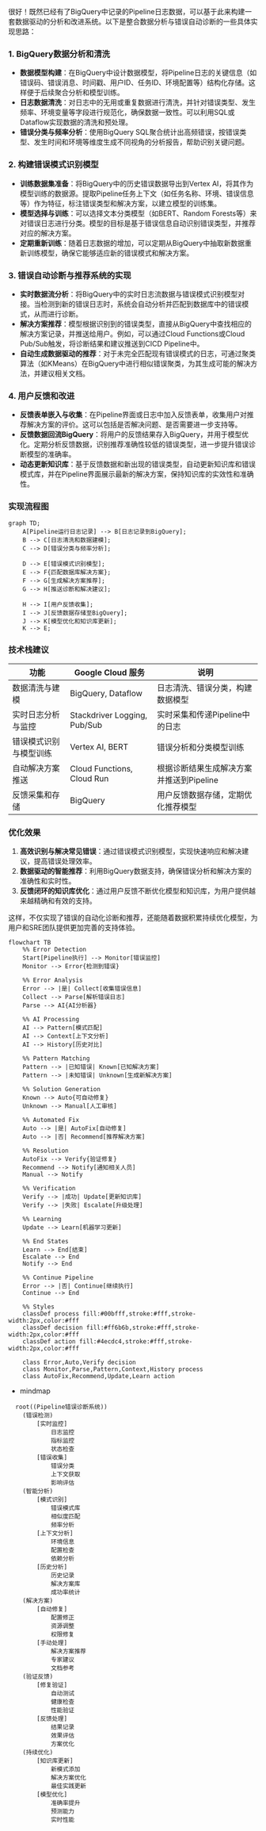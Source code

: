 很好！既然已经有了BigQuery中记录的Pipeline日志数据，可以基于此来构建一套数据驱动的分析和改进系统。以下是整合数据分析与错误自动诊断的一些具体实现思路：

### 1. **BigQuery数据分析和清洗**

- **数据模型构建**：在BigQuery中设计数据模型，将Pipeline日志的关键信息（如错误码、错误消息、时间戳、用户ID、任务ID、环境配置等）结构化存储。这样便于后续聚合分析和模型训练。
- **日志数据清洗**：对日志中的无用或重复数据进行清洗，并针对错误类型、发生频率、环境变量等字段进行规范化，确保数据一致性。可以利用SQL或Dataflow实现数据的清洗和预处理。
- **错误分类与频率分析**：使用BigQuery SQL聚合统计出高频错误，按错误类型、发生时间和环境等维度生成不同视角的分析报告，帮助识别关键问题。

### 2. **构建错误模式识别模型**

- **训练数据集准备**：将BigQuery中的历史错误数据导出到Vertex AI，将其作为模型训练的数据源。提取Pipeline任务上下文（如任务名称、环境、错误信息等）作为特征，标注错误类型和解决方案，以建立模型的训练集。
- **模型选择与训练**：可以选择文本分类模型（如BERT、Random Forests等）来对错误日志进行分类。模型的目标是基于错误信息自动识别错误类型，并推荐对应的解决方案。
- **定期重新训练**：随着日志数据的增加，可以定期从BigQuery中抽取新数据重新训练模型，确保它能够适应新的错误模式和解决方案。

### 3. **错误自动诊断与推荐系统的实现**

- **实时数据流分析**：将BigQuery中的实时日志流数据与错误模式识别模型对接。当检测到新的错误日志时，系统会自动分析并匹配到数据库中的错误模式，从而进行诊断。
- **解决方案推荐**：模型根据识别到的错误类型，直接从BigQuery中查找相应的解决方案记录，并推送给用户。例如，可以通过Cloud Functions或Cloud Pub/Sub触发，将诊断结果和建议推送到CICD Pipeline中。
- **自动生成数据驱动的推荐**：对于未完全匹配现有错误模式的日志，可通过聚类算法（如KMeans）在BigQuery中进行相似错误聚类，为其生成可能的解决方法，并建议相关文档。

### 4. **用户反馈和改进**

- **反馈表单嵌入与收集**：在Pipeline界面或日志中加入反馈表单，收集用户对推荐解决方案的评价。这可以包括是否解决问题、是否需要进一步支持等。
- **反馈数据回流BigQuery**：将用户的反馈结果存入BigQuery，并用于模型优化。定期分析反馈数据，识别推荐准确性较低的错误类型，进一步提升错误诊断模型的准确率。
- **动态更新知识库**：基于反馈数据和新出现的错误类型，自动更新知识库和错误模式库，并在Pipeline界面展示最新的解决方案，保持知识库的实效性和准确性。

### 实现流程图

```mermaid
graph TD;
    A[Pipeline运行日志记录] --> B[日志记录到BigQuery];
    B --> C[日志清洗和数据建模];
    C --> D[错误分类与频率分析];

    D --> E[错误模式识别模型];
    E --> F{匹配数据库解决方案};
    F --> G[生成解决方案推荐];
    G --> H[推送诊断和解决建议];

    H --> I[用户反馈收集];
    I --> J[反馈数据存储至BigQuery];
    J --> K[模型优化和知识库更新];
    K --> E;
```

### 技术栈建议

| 功能                   | Google Cloud 服务            | 说明                                     |
| ---------------------- | ---------------------------- | ---------------------------------------- |
| 数据清洗与建模         | BigQuery, Dataflow           | 日志清洗、错误分类，构建数据模型         |
| 实时日志分析与监控     | Stackdriver Logging, Pub/Sub | 实时采集和传递Pipeline中的日志           |
| 错误模式识别与模型训练 | Vertex AI, BERT              | 错误分析和分类模型训练                   |
| 自动解决方案推送       | Cloud Functions, Cloud Run   | 根据诊断结果生成解决方案并推送到Pipeline |
| 反馈采集和存储         | BigQuery                     | 用户反馈数据存储，定期优化推荐模型       |

### 优化效果

1. **高效识别与解决常见错误**：通过错误模式识别模型，实现快速响应和解决建议，提高错误处理效率。
2. **数据驱动的智能推荐**：利用BigQuery数据支持，确保错误分析和解决方案的准确性和实时性。
3. **反馈闭环的知识库优化**：通过用户反馈不断优化模型和知识库，为用户提供越来越精确和有效的支持。

这样，不仅实现了错误的自动化诊断和推荐，还能随着数据积累持续优化模型，为用户和SRE团队提供更加完善的支持体验。

```mermaid
flowchart TB
    %% Error Detection
    Start[Pipeline执行] --> Monitor[错误监控]
    Monitor --> Error{检测到错误}

    %% Error Analysis
    Error --> |是| Collect[收集错误信息]
    Collect --> Parse[解析错误日志]
    Parse --> AI{AI分析器}

    %% AI Processing
    AI --> Pattern[模式匹配]
    AI --> Context[上下文分析]
    AI --> History[历史对比]

    %% Pattern Matching
    Pattern --> |已知错误| Known[已知解决方案]
    Pattern --> |未知错误| Unknown[生成新解决方案]

    %% Solution Generation
    Known --> Auto{可自动修复}
    Unknown --> Manual[人工审核]

    %% Automated Fix
    Auto --> |是| AutoFix[自动修复]
    Auto --> |否| Recommend[推荐解决方案]

    %% Resolution
    AutoFix --> Verify{验证修复}
    Recommend --> Notify[通知相关人员]
    Manual --> Notify

    %% Verification
    Verify --> |成功| Update[更新知识库]
    Verify --> |失败| Escalate[升级处理]

    %% Learning
    Update --> Learn[机器学习更新]

    %% End States
    Learn --> End[结束]
    Escalate --> End
    Notify --> End

    %% Continue Pipeline
    Error --> |否| Continue[继续执行]
    Continue --> End

    %% Styles
    classDef process fill:#00bfff,stroke:#fff,stroke-width:2px,color:#fff
    classDef decision fill:#ff6b6b,stroke:#fff,stroke-width:2px,color:#fff
    classDef action fill:#4ecdc4,stroke:#fff,stroke-width:2px,color:#fff

    class Error,Auto,Verify decision
    class Monitor,Parse,Pattern,Context,History process
    class AutoFix,Recommend,Update,Learn action
```

- mindmap

```
  root((Pipeline错误诊断系统))
    (错误检测)
        [实时监控]
            日志监控
            指标监控
            状态检查
        [错误收集]
            错误分类
            上下文获取
            影响评估
    (智能分析)
        [模式识别]
            错误模式库
            相似度匹配
            频率分析
        [上下文分析]
            环境信息
            配置检查
            依赖分析
        [历史分析]
            历史记录
            解决方案库
            成功率统计
    (解决方案)
        [自动修复]
            配置修正
            资源调整
            权限修复
        [手动处理]
            解决方案推荐
            专家建议
            文档参考
    (验证反馈)
        [修复验证]
            自动测试
            健康检查
            性能验证
        [反馈处理]
            结果记录
            效果评估
            方案优化
    (持续优化)
        [知识库更新]
            新模式添加
            解决方案优化
            最佳实践更新
        [模型优化]
            准确率提升
            预测能力
            实时性能
```
